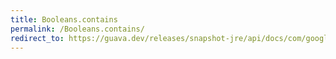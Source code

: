 ```yaml
---
title: Booleans.contains
permalink: /Booleans.contains/
redirect_to: https://guava.dev/releases/snapshot-jre/api/docs/com/google/common/primitives/Booleans.html#contains-boolean:A-boolean-
---
```

